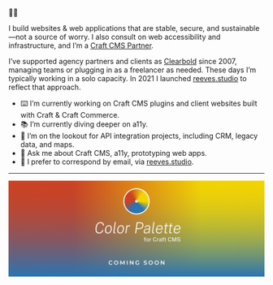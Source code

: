 👋🏻

I build websites & web applications that are stable, secure, and sustainable—not a source of worry. I also consult on web accessibility and infrastructure, and I’m a [Craft CMS Partner](https://craftcms.com/partners/clearbold).

I’ve supported agency partners and clients as [Clearbold](https://clearbold.com) since 2007, managing teams or plugging in as a freelancer as needed. These days I’m typically working in a solo capacity. In 2021 I launched [reeves.studio](https://reeves.studio) to reflect that approach.

- ⌨️ I’m currently working on Craft CMS plugins and client websites built with Craft & Craft Commerce.
- 📚 I’m currently diving deeper on a11y.
- 👀 I’m on the lookout for API integration projects, including CRM, legacy data, and maps.
- 💬 Ask me about Craft CMS, a11y, prototyping web apps.
- 📧 I prefer to correspond by email, via [reeves.studio](https://reeves.studio).

***

![Color Palette for Craft CMS - Coming Soon](color-palette-banner-1800.png)
